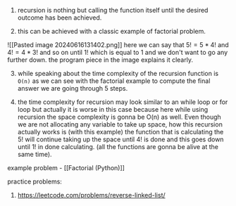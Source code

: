 1. recursion is nothing but calling the function itself until the desired outcome has been achieved.

2. this can be achieved with a classic example of factorial problem.

![[Pasted image 20240616131402.png]]
here we can say that $5! = 5 * 4!$ and $4! = 4 * 3!$ and so on until $1!$ which is equal to 1 and we don't want to go any further down. the program piece in the image explains it clearly.

3. while speaking about the time complexity of the recursion function is `O(n)` as we can see with the factorial example to compute the final answer we are going through 5 steps.

4. the time complexity for recursion may look similar to an while loop or  for loop but actually it is worse in this case because here while using recursion the space complexity is gonna be O(n) as well. Even though we are not allocating any variable to take up space, how this recursion actually works is (with this example) the function that is calculating the 5! will continue taking up the space until 4! is done and this goes down until 1! in done calculating. (all the functions are gonna be alive at the same time).

example problem - [[Factorial (Python)]]

practice problems:
1. https://leetcode.com/problems/reverse-linked-list/